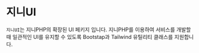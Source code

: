 # 지니UI
`지니UI`는 지니PHP의 확장된 UI 페키지 입니다. 지니PHP를 이용하여 서비스를 개발할때 일관적인 UI를 유지할 수 있도록 Bootstap과 Tailwind 유틸리티 클래스를 지원합니다.